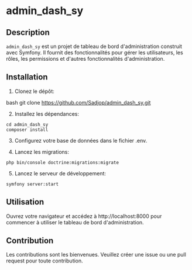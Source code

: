 # admin_dash_sy

## Description

`admin_dash_sy` est un projet de tableau de bord d'administration construit avec Symfony. Il fournit des fonctionnalités pour gérer les utilisateurs, les rôles, les permissions et d'autres fonctionnalités d'administration.

## Installation

1. Clonez le dépôt:

bash
git clone https://github.com/Sadjop/admin_dash_sy.git

2. Installez les dépendances:

```
cd admin_dash_sy
composer install
```

3. Configurez votre base de données dans le fichier .env.

4. Lancez les migrations:

```
php bin/console doctrine:migrations:migrate
```

5. Lancez le serveur de développement:

```
symfony server:start
```
## Utilisation
Ouvrez votre navigateur et accédez à http://localhost:8000 pour commencer à utiliser le tableau de bord d'administration.

## Contribution
Les contributions sont les bienvenues. Veuillez créer une issue ou une pull request pour toute contribution.
